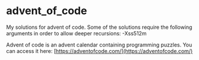 # advent_of_code
My solutions for advent of code. Some of the solutions require the following arguments in order to allow deeper recursions: -Xss512m

Advent of code is an advent calendar containing programming puzzles. You can access it here: [https://adventofcode.com/](https://adventofcode.com/)
